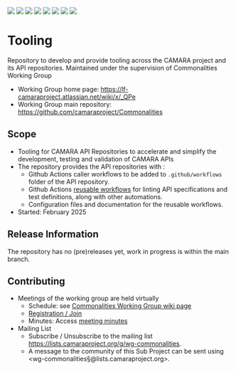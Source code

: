 <a href="https://github.com/camaraproject/§repo_name§/commits/" title="Last Commit"><img src="https://img.shields.io/github/last-commit/camaraproject/§repo_name§?style=plastic"></a>
<a href="https://github.com/camaraproject/§repo_name§/issues" title="Open Issues"><img src="https://img.shields.io/github/issues/camaraproject/§repo_name§?style=plastic"></a>
<a href="https://github.com/camaraproject/§repo_name§/pulls" title="Open Pull Requests"><img src="https://img.shields.io/github/issues-pr/camaraproject/§repo_name§?style=plastic"></a>
<a href="https://github.com/camaraproject/§repo_name§/graphs/contributors" title="Contributors"><img src="https://img.shields.io/github/contributors/camaraproject/§repo_name§?style=plastic"></a>
<a href="https://github.com/camaraproject/§repo_name§" title="Repo Size"><img src="https://img.shields.io/github/repo-size/camaraproject/§repo_name§?style=plastic"></a>
<a href="https://github.com/camaraproject/§repo_name§/blob/main/LICENSE" title="License"><img src="https://img.shields.io/badge/License-Apache%202.0-green.svg?style=plastic"></a>
<a href="https://github.com/camaraproject/§repo_name§/releases/latest" title="Latest Release"><img src="https://img.shields.io/github/release/camaraproject/§repo_name§?style=plastic"></a>
<a href="https://github.com/camaraproject/Governance/blob/main/ProjectStructureAndRoles.md" title="Working Group"><img src="https://img.shields.io/badge/Working%20Group-red?style=plastic"></a>


# Tooling

Repository to develop and provide tooling across the CAMARA project and its API repositories. Maintained under the supervision of Commonalities Working Group

* Working Group home page: https://lf-camaraproject.atlassian.net/wiki/x/_QPe
* Working Group main repository: https://github.com/camaraproject/Commonalities

## Scope

* Tooling for CAMARA API Repositories to accelerate and simplify the development, testing and validation of CAMARA APIs
* The repository provides the API repositories with :  
  * Github Actions caller workflows to be added to `.github/workflows` folder of the API repository.
  * Github Actions [reusable workflows](https://docs.github.com/en/actions/sharing-automations/reusing-workflows) for linting API specifications and test definitions, along with other automations.
  * Configuration files and documentation for the reusable workflows.
* Started: February 2025
<!-- * Incubated since: §incubation date$ --> 

## Release Information

The repository has no (pre)releases yet, work in progress is within the main branch.
<!-- Optional: an explicit listing of the latest (pre-)release with additional information, e.g. links to the API definitions -->
<!-- In addition use/uncomment one or multiple the following alternative options when becoming applicable -->
<!-- Pre-releases of this sub project are available in https://github.com/camaraproject/§repo_name§/releases -->
<!-- The latest public release is available here: https://github.com/camaraproject/§repo_name§/releases/latest -->
<!-- For changes see [CHANGELOG.md](https://github.com/camaraproject/§repo_name§/blob/main/CHANGELOG.md) -->

## Contributing
* Meetings of the working group are held virtually 
    * Schedule: see [Commonalities Working Group wiki page](https://lf-camaraproject.atlassian.net/wiki/x/_QPe)
    * [Registration / Join](https://zoom-lfx.platform.linuxfoundation.org/meeting/91016460698?password=d031b0e3-8d49-49ae-958f-af3213b1e547)
    * Minutes: Access [meeting minutes](https://lf-camaraproject.atlassian.net/wiki/x/2AD7Aw)
* Mailing List
    * Subscribe / Unsubscribe to the mailing list <https://lists.camaraproject.org/g/wg-commonalities>.
    * A message to the community of this Sub Project can be sent using <wg-commonalities§@lists.camaraproject.org>.
